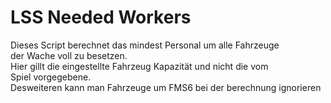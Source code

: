 <h1>LSS Needed Workers</h1>
Dieses Script berechnet das mindest Personal um alle Fahrzeuge<br>
der Wache voll zu besetzen.<br>
Hier gillt die eingestellte Fahrzeug Kapazität und nicht die vom<br>
Spiel vorgegebene.<br>
Desweiteren kann man Fahrzeuge um FMS6 bei der berechnung ignorieren